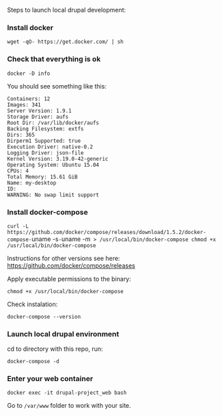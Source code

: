 
Steps to launch local drupal development:

### Install docker

`wget -qO- https://get.docker.com/ | sh`

### Check that everything is ok
`docker -D info`

You should see something like this:

    Containers: 12
    Images: 341
    Server Version: 1.9.1
    Storage Driver: aufs
    Root Dir: /var/lib/docker/aufs
    Backing Filesystem: extfs
    Dirs: 365
    Dirperm1 Supported: true
    Execution Driver: native-0.2
    Logging Driver: json-file
    Kernel Version: 3.19.0-42-generic
    Operating System: Ubuntu 15.04
    CPUs: 4
    Total Memory: 15.61 GiB
    Name: my-desktop
    ID: 
    WARNING: No swap limit support
    
### Install docker-compose
`curl -L https://github.com/docker/compose/releases/download/1.5.2/docker-compose-`uname -s`-`uname -m` > /usr/local/bin/docker-compose
chmod +x /usr/local/bin/docker-compose`

Instructions for other versions see here: https://github.com/docker/compose/releases

Apply executable permissions to the binary:

    chmod +x /usr/local/bin/docker-compose

Check instalation:

    docker-compose --version

### Launch local drupal environment
cd to directory with this repo, run:

`docker-compose -d`

### Enter your web container
`docker exec -it drupal-project_web bash`

Go to `/var/www` folder to work with your site.

